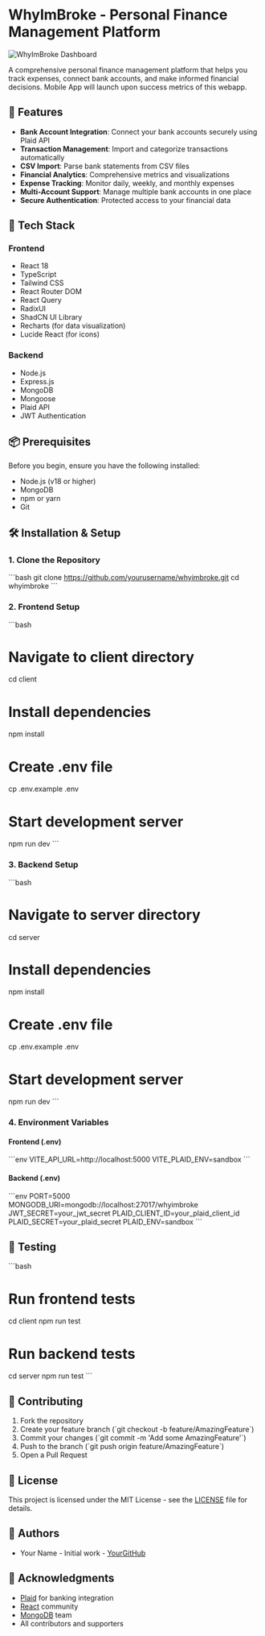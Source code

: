 # WhyImBroke - Personal Finance Management Platform

![WhyImBroke Dashboard](https://images.unsplash.com/photo-1579621970563-ebec7560ff3e?auto=format&fit=crop&q=80&w=1200)

A comprehensive personal finance management platform that helps you track expenses, connect bank accounts, and make informed financial decisions. Mobile App will launch upon success metrics of this webapp.

## 🌟 Features

- **Bank Account Integration**: Connect your bank accounts securely using Plaid API
- **Transaction Management**: Import and categorize transactions automatically
- **CSV Import**: Parse bank statements from CSV files
- **Financial Analytics**: Comprehensive metrics and visualizations
- **Expense Tracking**: Monitor daily, weekly, and monthly expenses
- **Multi-Account Support**: Manage multiple bank accounts in one place
- **Secure Authentication**: Protected access to your financial data

## 🚀 Tech Stack

### Frontend
- React 18
- TypeScript
- Tailwind CSS
- React Router DOM
- React Query
- RadixUI
- ShadCN UI Library
- Recharts (for data visualization)
- Lucide React (for icons)

### Backend
- Node.js
- Express.js
- MongoDB
- Mongoose
- Plaid API
- JWT Authentication

## 📦 Prerequisites

Before you begin, ensure you have the following installed:
- Node.js (v18 or higher)
- MongoDB
- npm or yarn
- Git

## 🛠️ Installation & Setup

### 1. Clone the Repository

\`\`\`bash
git clone https://github.com/yourusername/whyimbroke.git
cd whyimbroke
\`\`\`

### 2. Frontend Setup

\`\`\`bash
# Navigate to client directory
cd client

# Install dependencies
npm install

# Create .env file
cp .env.example .env

# Start development server
npm run dev
\`\`\`

### 3. Backend Setup

\`\`\`bash
# Navigate to server directory
cd server

# Install dependencies
npm install

# Create .env file
cp .env.example .env

# Start development server
npm run dev
\`\`\`

### 4. Environment Variables

#### Frontend (.env)
\`\`\`env
VITE_API_URL=http://localhost:5000
VITE_PLAID_ENV=sandbox
\`\`\`

#### Backend (.env)
\`\`\`env
PORT=5000
MONGODB_URI=mongodb://localhost:27017/whyimbroke
JWT_SECRET=your_jwt_secret
PLAID_CLIENT_ID=your_plaid_client_id
PLAID_SECRET=your_plaid_secret
PLAID_ENV=sandbox
\`\`\`

## 🧪 Testing

\`\`\`bash
# Run frontend tests
cd client
npm run test

# Run backend tests
cd server
npm run test
\`\`\`

## 🤝 Contributing

1. Fork the repository
2. Create your feature branch (\`git checkout -b feature/AmazingFeature\`)
3. Commit your changes (\`git commit -m 'Add some AmazingFeature'\`)
4. Push to the branch (\`git push origin feature/AmazingFeature\`)
5. Open a Pull Request

## 📝 License

This project is licensed under the MIT License - see the [LICENSE](LICENSE) file for details.

## 👥 Authors

- Your Name - Initial work - [YourGitHub](https://github.com/yourusername)

## 🙏 Acknowledgments

- [Plaid](https://plaid.com/) for banking integration
- [React](https://reactjs.org/) community
- [MongoDB](https://www.mongodb.com/) team
- All contributors and supporters